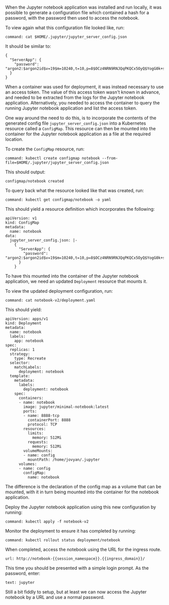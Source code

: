 When the Jupyter notebook application was installed and run locally, it was possible to generate a configuration file which contained a hash for a password, with the password then used to access the notebook.

To view again what this configuration file looked like, run:

```terminal:execute
command: cat $HOME/.jupyter/jupyter_server_config.json
```

It should be similar to:

```
{
  "ServerApp": {
    "password": "argon2:$argon2id$v=19$m=10240,t=10,p=8$OCz4NRN9RNJQqPKQCx5OyQ$YogG0k+sxOe8LohqEzAQuUS/voP1xQY5aTH2oNG/LGs"
  }
}
```

When a container was used for deployment, it was instead necessary to use an access token. The value of this access token wasn't known in advance, and needed to be extracted from the logs for the Jupyter notebook application. Alternatively, you needed to access the container to query the running Jupyter notebook application and list the access token.

One way around the need to do this, is to incorporate the contents of the generated config file ``jupyter_server_config.json`` into a Kubernetes resource called a ``ConfigMap``. This resource can then be mounted into the container for the Jupyter notebook application as a file at the required location.

To create the ``ConfigMap`` resource, run:

```terminal:execute
command: kubectl create configmap notebook --from-file=$HOME/.jupyter/jupyter_server_config.json
```

This should output:

```
configmap/notebook created
```

To query back what the resource looked like that was created, run:

```terminal:execute
command: kubectl get configmap/notebook -o yaml
```

This should yield a resource definition which incorporates the following:

```
apiVersion: v1
kind: ConfigMap
metadata:
  name: notebook
data:
  jupyter_server_config.json: |-
    {
      "ServerApp": {
        "password": "argon2:$argon2id$v=19$m=10240,t=10,p=8$OCz4NRN9RNJQqPKQCx5OyQ$YogG0k+sxOe8LohqEzAQuUS/voP1xQY5aTH2oNG/LGs"
      }
    }
```

To have this mounted into the container of the Jupyter notebook application, we need an updated ``Deployment`` resource that mounts it.

To view the updated deployment configuration, run:

```terminal:execute
command: cat notebook-v2/deployment.yaml
```

This should yield:

```
apiVersion: apps/v1
kind: Deployment
metadata:
  name: notebook
  labels:
    app: notebook
spec:
  replicas: 1
  strategy:
    type: Recreate
  selector:
    matchLabels:
      deployment: notebook
  template:
    metadata:
      labels:
        deployment: notebook
    spec:
      containers:
      - name: notebook
        image: jupyter/minimal-notebook:latest
        ports:
        - name: 8888-tcp
          containerPort: 8888
          protocol: TCP
        resources:
          limits:
            memory: 512Mi
          requests:
            memory: 512Mi
        volumeMounts:
        - name: config
          mountPath: /home/jovyan/.jupyter
      volumes:
      - name: config
        configMap:
          name: notebook
```

The difference is the declaration of the config map as a volume that can be mounted, with it in turn being mounted into the container for the notebook application.

Deploy the Jupyter notebook application using this new configuration by running:

```terminal:execute
command: kubectl apply -f notebook-v2
```

Monitor the deployment to ensure it has completed by running:

```terminal:execute
command: kubectl rollout status deployment/notebook
```

When completed, access the notebook using the URL for the ingress route.

```dashboard:open-url
url: http://notebook-{{session_namespace}}.{{ingress_domain}}/
```

This time you should be presented with a simple login prompt. As the password, enter:

```workshop:copy
text: jupyter
```

Still a bit fiddly to setup, but at least we can now access the Jupyter notebook by a URL and use a normal password.
